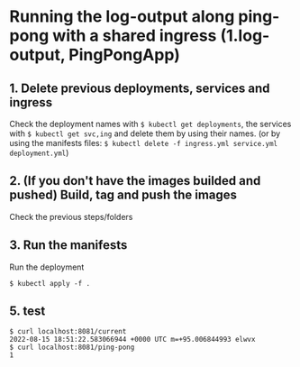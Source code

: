 # Running the log-output along ping-pong with a shared ingress (1.log-output, PingPongApp)

## 1. Delete previous deployments, services and ingress
Check the deployment names with `$ kubectl get deployments`, the services with `$ kubectl get svc,ing` and delete them by using their names. (or by using the manifests files: `$ kubectl delete -f ingress.yml service.yml deployment.yml`)

## 2. (If you don't have the images builded and pushed) Build, tag and push the images
Check the previous steps/folders

## 3. Run the manifests 
Run the deployment
```shell
$ kubectl apply -f .
```

## 5. test
```shell
$ curl localhost:8081/current
2022-08-15 18:51:22.583066944 +0000 UTC m=+95.006844993 elwvx
$ curl localhost:8081/ping-pong
1
```

